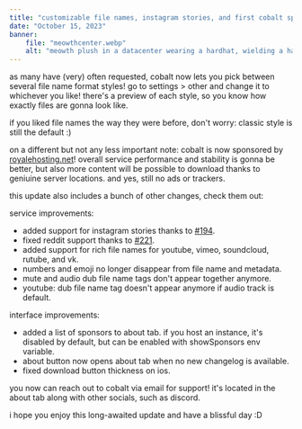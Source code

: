 ```yaml
---
title: "customizable file names, instagram stories, and first cobalt sponsor!"
date: "October 15, 2023"
banner:
    file: "meowthcenter.webp"
    alt: "meowth plush in a datacenter wearing a hardhat, wielding a hammer"
---
```

as many have (very) often requested, cobalt now lets you pick between several file name format styles!
go to <span class="text-backdrop">settings > other</span> and change it to whichever you like! there's a preview of each style, so you know how exactly files are gonna look like.

if you liked file names the way they were before, don't worry: classic style is still the default :)

on a different but not any less important note: cobalt is now sponsored by <a class="text-backdrop link" href="https://royalehosting.net/" target="_blank">royalehosting.net</a>!
overall service performance and stability is gonna be better, but also more content will be possible to download thanks to geniuine server locations. and yes, still no ads or trackers.

this update also includes a bunch of other changes, check them out:

service improvements:
- added support for instagram stories thanks to <a class="text-backdrop link" href="https://github.com/imputnet/cobalt/pull/194" target="_blank">#194</a>.
- fixed reddit support thanks to <a class="text-backdrop link" href="https://github.com/imputnet/cobalt/pull/221" target="_blank">#221</a>.
- added support for rich file names for youtube, vimeo, soundcloud, rutube, and vk.
- numbers and emoji no longer disappear from file name and metadata.
- mute and audio dub file name tags don't appear together anymore.
- youtube: dub file name tag doesn't appear anymore if audio track is default.

interface improvements:
- added a list of sponsors to about tab. if you host an instance, it's disabled by default, but can be enabled with showSponsors env variable.
- about button now opens about tab when no new changelog is available.
- fixed download button thickness on ios.

you now can reach out to cobalt via email for support! it's located in the about tab along with other socials, such as discord.

i hope you enjoy this long-awaited update and have a blissful day :D